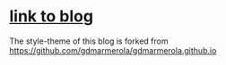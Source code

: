 # [link to blog](https://kilean20.github.io/)

The style-theme of this blog is forked from https://github.com/gdmarmerola/gdmarmerola.github.io
